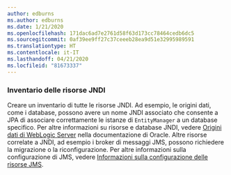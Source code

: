 ```yaml
---
author: edburns
ms.author: edburns
ms.date: 1/21/2020
ms.openlocfilehash: 171dac6ad7e2761d58f63d173cc78464cedb6dc5
ms.sourcegitcommit: 0af39ee9ff27c37ceeeb28ea9d51e32995989591
ms.translationtype: HT
ms.contentlocale: it-IT
ms.lasthandoff: 04/21/2020
ms.locfileid: "81673337"
---
```

### <a name="inventory-jndi-resources"></a>Inventario delle risorse JNDI

Creare un inventario di tutte le risorse JNDI. Ad esempio, le origini dati, come i database, possono avere un nome JNDI associato che consente a JPA di associare correttamente le istanze di `EntityManager` a un database specifico. Per altre informazioni su risorse e database JNDI, vedere [Origini dati di WebLogic Server](https://docs.oracle.com/en/middleware/fusion-middleware/weblogic-server/12.2.1.4/intro/jdbc.html) nella documentazione di Oracle. Altre risorse correlate a JNDI, ad esempio i broker di messaggi JMS, possono richiedere la migrazione o la riconfigurazione. Per altre informazioni sulla configurazione di JMS, vedere [Informazioni sulla configurazione delle risorse JMS](https://docs.oracle.com/en/middleware/fusion-middleware/weblogic-server/12.2.1.4/jmsad/overview.html).
